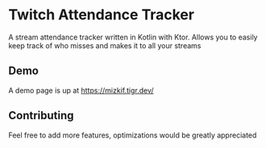 # Twitch Attendance Tracker
A stream attendance tracker written in Kotlin with Ktor. Allows you to easily keep track of who misses and makes it to all your streams

## Demo
A demo page is up at https://mizkif.tigr.dev/

## Contributing
Feel free to add more features, optimizations would be greatly appreciated